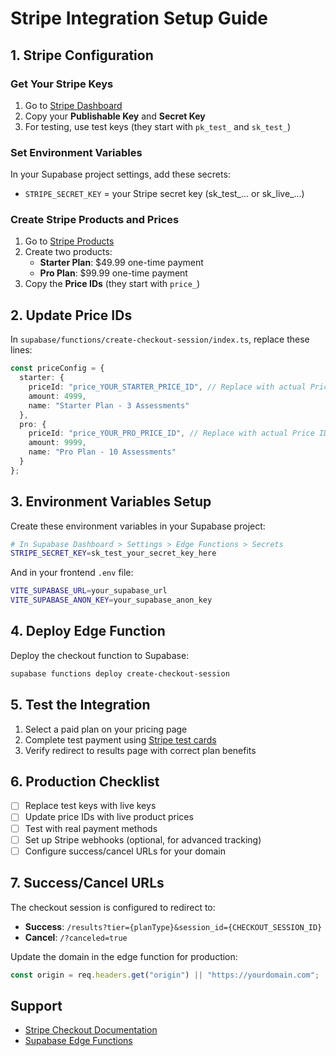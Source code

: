 # Stripe Integration Setup Guide

## 1. Stripe Configuration

### Get Your Stripe Keys
1. Go to [Stripe Dashboard](https://dashboard.stripe.com/apikeys)
2. Copy your **Publishable Key** and **Secret Key**
3. For testing, use test keys (they start with `pk_test_` and `sk_test_`)

### Set Environment Variables
In your Supabase project settings, add these secrets:
- `STRIPE_SECRET_KEY` = your Stripe secret key (sk_test_... or sk_live_...)

### Create Stripe Products and Prices
1. Go to [Stripe Products](https://dashboard.stripe.com/products)
2. Create two products:
   - **Starter Plan**: $49.99 one-time payment
   - **Pro Plan**: $99.99 one-time payment
3. Copy the **Price IDs** (they start with `price_`)

## 2. Update Price IDs

In `supabase/functions/create-checkout-session/index.ts`, replace these lines:

```typescript
const priceConfig = {
  starter: {
    priceId: "price_YOUR_STARTER_PRICE_ID", // Replace with actual Price ID
    amount: 4999,
    name: "Starter Plan - 3 Assessments"
  },
  pro: {
    priceId: "price_YOUR_PRO_PRICE_ID", // Replace with actual Price ID
    amount: 9999,
    name: "Pro Plan - 10 Assessments"
  }
};
```

## 3. Environment Variables Setup

Create these environment variables in your Supabase project:

```bash
# In Supabase Dashboard > Settings > Edge Functions > Secrets
STRIPE_SECRET_KEY=sk_test_your_secret_key_here
```

And in your frontend `.env` file:
```bash
VITE_SUPABASE_URL=your_supabase_url
VITE_SUPABASE_ANON_KEY=your_supabase_anon_key
```

## 4. Deploy Edge Function

Deploy the checkout function to Supabase:
```bash
supabase functions deploy create-checkout-session
```

## 5. Test the Integration

1. Select a paid plan on your pricing page
2. Complete test payment using [Stripe test cards](https://stripe.com/docs/testing#cards)
3. Verify redirect to results page with correct plan benefits

## 6. Production Checklist

- [ ] Replace test keys with live keys
- [ ] Update price IDs with live product prices
- [ ] Test with real payment methods
- [ ] Set up Stripe webhooks (optional, for advanced tracking)
- [ ] Configure success/cancel URLs for your domain

## 7. Success/Cancel URLs

The checkout session is configured to redirect to:
- **Success**: `/results?tier={planType}&session_id={CHECKOUT_SESSION_ID}`
- **Cancel**: `/?canceled=true`

Update the domain in the edge function for production:
```typescript
const origin = req.headers.get("origin") || "https://yourdomain.com";
```

## Support

- [Stripe Checkout Documentation](https://stripe.com/docs/checkout)
- [Supabase Edge Functions](https://supabase.com/docs/guides/functions)